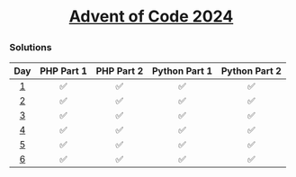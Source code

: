 # <p style="text-align:center"> [Advent of Code 2024](https://adventofcode.com/2024/day/5)</p>

### Solutions

|                   Day                    | PHP Part 1 | PHP Part 2 | Python Part 1 | Python Part 2 |
| :--------------------------------------: | :--------: | :--------: | :-----------: | :-----------: |
| [1](https://adventofcode.com/2024/day/1) |     ✅     |     ✅     |      ✅       |      ✅       |
| [2](https://adventofcode.com/2024/day/2) |     ✅     |     ✅     |      ✅       |      ✅       |
| [3](https://adventofcode.com/2024/day/3) |     ✅     |     ✅     |      ✅       |      ✅       |
| [4](https://adventofcode.com/2024/day/4) |     ✅     |     ✅     |      ✅       |      ✅       |
| [5](https://adventofcode.com/2024/day/5) |     ✅     |     ✅     |      ✅       |      ✅       |
| [6](https://adventofcode.com/2024/day/6) |     ✅     |     ✅     |      ✅       |      ✅       |
